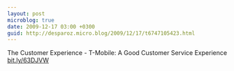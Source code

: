 ```yaml
---
layout: post
microblog: true
date: 2009-12-17 03:00 +0300
guid: http://desparoz.micro.blog/2009/12/17/t6747105423.html
---
```

The Customer Experience - T-Mobile: A Good Customer Service Experience [bit.ly/63DJVW](http://bit.ly/63DJVW)
